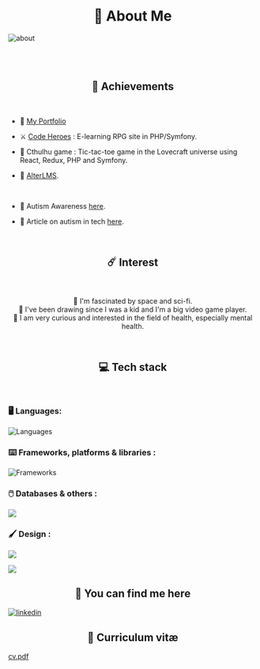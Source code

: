 
<h1 align="center">💫 About Me </h1>

![about](https://github.com/WolfyWin/WolfyWin/assets/58392030/efba366f-c952-4126-a1df-09331b7d9dc9)

 
<br/>
<br/>

<h2 align="center"> 🚀 Achievements </h2>

<br/>

- 🐺 [My Portfolio](https://www.wolfyweb.fr/)

- ⚔️ [Code Heroes](https://codeheroes.wolfyweb.fr/) : E-learning RPG site in PHP/Symfony.

- 🐙 Cthulhu game : Tic-tac-toe game in the Lovecraft universe using React, Redux, PHP and Symfony.

- 📔 [AlterLMS](https://www.alterlms.fr/).

<br/>

- 🧠 Autism Awareness [here](https://drive.google.com/file/d/1gsQKqImI4JQN4oT3pb0so32PIR-8Tv-P/view).

- 🧬 Article on autism in tech [here](https://www.alterlms.fr/blog/articles/sensibilisation-tsa/).

<br/>

<h2 align="center"> ☄️ Interest </h2>

<br/>

<p align="center">🔭 I'm fascinated by space and sci-fi. <br>
👾 I've been drawing since I was a kid and I'm a big video game player. <br> 
🧠 I am very curious and interested in the field of health, especially mental health.</p>

<br/>

<h2 align="center"> 💻 Tech stack </h2>

<br/>

<h3 align="left">🖥️ Languages:</h3>

![Languages](https://skillicons.dev/icons?i=html,css,php,js,md)

<h3 align="left">⌨️ Frameworks, platforms & libraries :</h3>

![Frameworks](https://skillicons.dev/icons?i=symfony,react,redux,nextjs,bootstrap,sass,webpack,nodejs)

<h3 align="left"> 🖱️ Databases & others :</h3>

![](https://skillicons.dev/icons?i=mysql,git,github,linux,vscode)

<h3 align="left">🖌️ Design :</h3>

![](https://img.shields.io/badge/Canva-%2300C4CC.svg?&style=for-the-badge&logo=Canva&logoColor=white)

![](https://img.shields.io/badge/Adobe%20Illustrator-FF9A00?style=for-the-badge&logo=adobe%20illustrator&logoColor=white)

<h2 align="center"> 💬 You can find me here </h2>

[![linkedin](https://skillicons.dev/icons?i=linkedin)](https://www.linkedin.com/in/rebeccatinchon/)

<h2 align="center"> 📃 Curriculum vitæ </h2>

[cv.pdf](https://github.com/WolfyWin/WolfyWin/files/11884914/cv.pdf)
